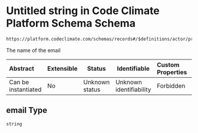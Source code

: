# Untitled string in Code Climate Platform Schema Schema

```txt
https://platform.codeclimate.com/schemas/records#/$definitions/actor/properties/attributes/properties/email
```

The name of the email


| Abstract            | Extensible | Status         | Identifiable            | Custom Properties | Additional Properties | Access Restrictions | Defined In                                            |
| :------------------ | ---------- | -------------- | ----------------------- | :---------------- | --------------------- | ------------------- | ----------------------------------------------------- |
| Can be instantiated | No         | Unknown status | Unknown identifiability | Forbidden         | Allowed               | none                | [records.json\*](records.json "open original schema") |

## email Type

`string`
